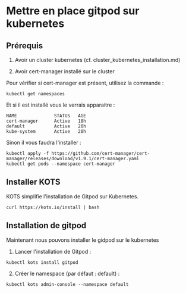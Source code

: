 # Mettre en place gitpod sur kubernetes

## Prérequis 

1. Avoir un cluster kubernetes (cf. cluster_kubernetes_installation.md)

2. Avoir cert-manager installé sur le cluster 

Pour vérifier si cert-manager est présent, utilisez la commande :

`kubectl get namespaces`

Et si il est installé vous le verrais apparaitre :

```
NAME              STATUS   AGE
cert-manager      Active   18h
default           Active   20h
kube-system       Active   20h
```

Sinon il vous faudra l'installer : 

```
kubectl apply -f https://github.com/cert-manager/cert-manager/releases/download/v1.9.1/cert-manager.yaml
kubectl get pods --namespace cert-manager
```

## Installer KOTS 

KOTS simplifie l'installation de Gitpod sur Kubernetes.

`curl https://kots.io/install | bash`

## Installation de gitpod 

Maintenant nous pouvons installer le gidpod sur le kubernetes

1. Lancer l'installation de Gitpod :

`kubectl kots install gitpod`

2. Créer le namespace (par défaut : default) :

`kubectl kots admin-console --namespace default`
